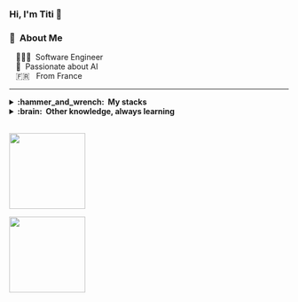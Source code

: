 ### Hi, I'm Titi 👋


### :space_invader: &nbsp;About Me

&nbsp;&nbsp;&nbsp;👨🏻‍💻 &nbsp;Software Engineer \
&nbsp;&nbsp;&nbsp;🌱 &nbsp;Passionate about AI\
&nbsp;&nbsp;&nbsp;🇫🇷 &nbsp; From France 


<hr/>

<details>
  <summary><b>:hammer_and_wrench: &nbsp;My stacks</b></summary>
<br/>
&nbsp;&nbsp;&nbsp;Python • TypeScript • PyTorch • Keras • Pandas • FastAPI
   <br/> 
&nbsp;&nbsp;&nbsp;Machine Learning • Deep Learning • Federated Learning • LLMs
  <br/> 
&nbsp;&nbsp;&nbsp;NextJs • Docker • Git • Figma • SQL • Firebase • AWS • Azure • Jira
  <br/> 
&nbsp;&nbsp;&nbsp;Data Stuctures & Algorithms • Problem solving

</details>


<details>
  <summary><b>:brain: &nbsp;Other knowledge, always learning</b></summary>
<br/>
&nbsp;&nbsp;&nbsp;Project management • Entrepreneurship
   <br/> 
&nbsp;&nbsp;&nbsp;Communication • Creativity
  <br/> 
&nbsp;&nbsp;&nbsp;Gym • Basketball
</details>


 
  <br/>
    <p align="left">
        <img height="137px" src="https://github-readme-streak-stats.herokuapp.com/?user=titi-devv&theme=nightowl&count_private=true" />
    </p>
    <p align="left">
        <img height="137px" src="https://github-readme-stats.vercel.app/api?username=titi-devv&hide_title=true&show_icons=true&include_all_commits=true&count_private=true&line_height=21&theme=nightowl&hide=stars" /> 
    </p>

